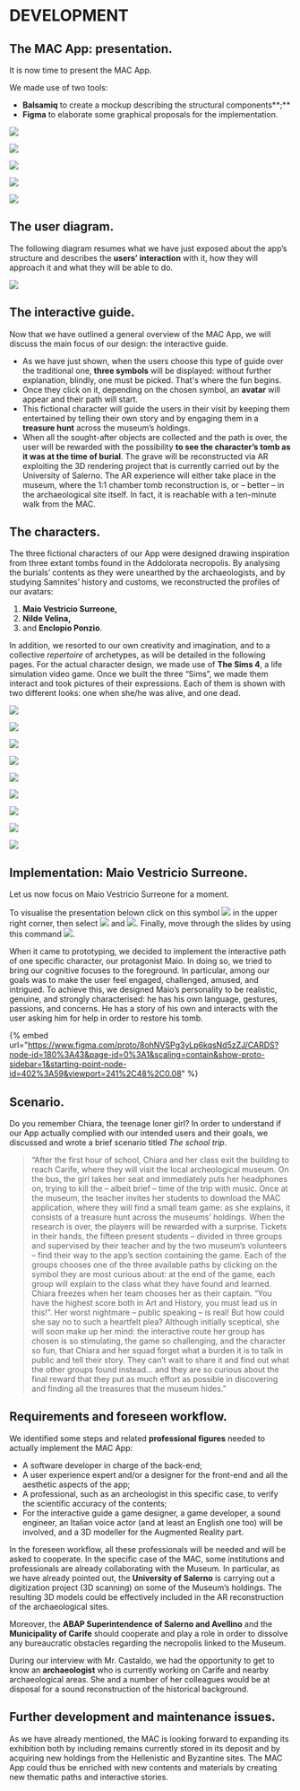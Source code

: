 # DEVELOPMENT

## **The MAC App: presentation.**

It is now time to present the MAC App.&#x20;

We made use of two tools:&#x20;

* **Balsamiq** to create a mockup describing the structural components**;**&#x20;
* **Figma** to elaborate some graphical proposals for the implementation.

![](https://lh3.googleusercontent.com/5UiahFgRgVUxo9i3AIYHpSl9-Q5KqkclktIc8DjpwPb0k\_i3Af7gQQbf6T5lwSPxHUrwKjN8PtSeWVgRmsl6-FAlbeH4A4BZkJSVWPX0NlHnLsruoYywtP2OYI93hQ)

![](.gitbook/assets/asdadsadsasd.png)

![](.gitbook/assets/asdfsgdfg.jpg)

![](.gitbook/assets/sdfg.jpg)

![](.gitbook/assets/asdfgh.jpg)

## The user diagram.

The following diagram resumes what we have just exposed about the app’s structure and  describes the **users’ interaction** with it, how they will approach it and what they will be able to do.

![](.gitbook/assets/sdfdgfhgjhj.png)

## The interactive guide.

Now that we have outlined a general overview of the MAC App, we will discuss the main focus of our design: the interactive guide. 

* As we have just shown, when the users choose this type of guide over the traditional one, **three symbols** will be displayed: without further explanation, blindly, one must be picked. That's where the fun begins.
* Once they click on it, depending on the chosen symbol, an **avatar** will appear and their path will start.&#x20;
* This fictional character will guide the users in their visit by keeping them entertained by telling their own story and by engaging them in a **treasure hunt** across the museum’s holdings.&#x20;
* When all the sought-after objects are collected and the path is over, the user will be rewarded with the possibility **to see the character’s tomb as it was at the time of burial**. The grave will be reconstructed via AR exploiting the 3D rendering project that is currently carried out by the University of Salerno. The AR experience will either take place in the museum, where the 1:1 chamber tomb reconstruction is, or – better – in the archaeological site itself. In fact, it is reachable with a ten-minute walk from the MAC.

## **The characters.**

The three fictional characters of our App were designed drawing inspiration from three extant tombs found in the Addolorata necropolis. By analysing the burials’ contents as they were unearthed by the archaeologists, and by studying Samnites’ history and customs, we reconstructed the profiles of our avatars:&#x20;

1. **Maio Vestricio Surreone,**&#x20;
2. **Nilde Velina,**&#x20;
3. and **Enclopio Ponzio**.&#x20;

In addition, we resorted to our own creativity and imagination, and to a collective _repertoire_ of archetypes, as will be detailed in the following pages. For the actual character design, we made use of **The Sims 4**, a life simulation video game. Once we built the three “Sims”, we made them interact and took pictures of their expressions. Each of them is shown with two different looks: one when she/he was alive, and one dead.

![](<.gitbook/assets/Frame 7.png>)

![](<.gitbook/assets/A4 - 21.jpg>)

![](<.gitbook/assets/A4 - 22.jpg>)

![](<.gitbook/assets/A4 - 11.jpg>)

![](<.gitbook/assets/A4 - 14 (1).jpg>)

![](<.gitbook/assets/A4 - 16 (1).jpg>)

![](<.gitbook/assets/A4 - 18 (1).jpg>)

![](<.gitbook/assets/A4 - 19 (1).jpg>)

![](<.gitbook/assets/A4 - 20.jpg>)

## **Implementation: Maio Vestricio Surreone.**

Let us now focus on Maio Vestricio Surreone for a moment.&#x20;

To visualise the presentation belown click on this symbol ![](<.gitbook/assets/image (2).png>) in the upper right corner, then select ![](<.gitbook/assets/Screenshot (856).png>) and ![](<.gitbook/assets/Screenshot (859).png>). Finally, move through the slides by using this command ![](<.gitbook/assets/image (1).png>).

When it came to prototyping, we decided to implement the interactive path of one specific character, our protagonist Maio. In doing so, we tried to bring our cognitive focuses to the foreground. In particular, among our goals was to make the user feel engaged, challenged, amused, and intrigued. To achieve this, we designed Maio’s personality to be realistic, genuine, and strongly characterised: he has his own language, gestures, passions, and concerns. He has a story of his own and interacts with the user asking him for help in order to restore his tomb.

{% embed url="https://www.figma.com/proto/8ohNVSPg3yLp6kqsNd5zZJ/CARDS?node-id=180%3A43&page-id=0%3A1&scaling=contain&show-proto-sidebar=1&starting-point-node-id=402%3A59&viewport=241%2C48%2C0.08" %}

## **Scenario.**

Do you remember Chiara, the teenage loner girl? In order to understand if our App actually complied with our intended users and their goals, we discussed and wrote a brief scenario titled _The school trip_.

> “After the first hour of school, Chiara and her class exit the building to reach Carife, where they will visit the local archeological museum. On the bus, the girl takes her seat and immediately puts her headphones on, trying to kill the – albeit brief – time of the trip with music. Once at the museum, the teacher invites her students to download the MAC application, where they will find a small team game: as she explains, it consists of a treasure hunt across the museums’ holdings. When the research is over, the players will be rewarded with a surprise. Tickets in their hands, the fifteen present students – divided in three groups and supervised by their teacher and by the two museum’s volunteers – find their way to the app’s section containing the game. Each of the groups chooses one of the three available paths by clicking on the symbol they are most curious about: at the end of the game, each group will explain to the class what they have found and learned. Chiara freezes when her team chooses her as their captain. “You have the highest score both in Art and History, you must lead us in this!”. Her worst nightmare – public speaking – is real! But how could she say no to such a heartfelt plea? Although initially sceptical, she will soon make up her mind: the interactive route her group has chosen is so stimulating, the game so challenging, and the character so fun, that Chiara and her squad forget what a burden it is to talk in public and tell their story. They can’t wait to share it and find out what the other groups found instead… and they are so curious about the final reward that they put as much effort as possible in discovering and finding all the treasures that the museum hides.”

## Requirements and foreseen workflow.&#x20;

We identified some steps and related **professional figures** needed to actually implement the MAC App:&#x20;

* A software developer in charge of the back-end;&#x20;
* A user experience expert and/or a designer for the front-end and all the aesthetic aspects of the app;&#x20;
* A professional, such as an archeologist in this specific case, to verify the scientific accuracy of the contents;&#x20;
* For the interactive guide a game designer, a game developer, a sound engineer, an Italian voice actor (and at least an English one too) will be involved, and a 3D modeller for the Augmented Reality part.

In the foreseen workflow, all these professionals will be needed and will be asked to cooperate. In the specific case of the MAC, some institutions and professionals are already collaborating with the Museum. In particular, as we have already pointed out, the **University of Salerno** is carrying out a digitization project (3D scanning) on some of the Museum’s holdings. The resulting 3D models could be effectively included in the AR reconstruction of the archaeological sites.&#x20;

Moreover, the **ABAP Superintendence of Salerno and Avellino** and the **Municipality of Carife** should cooperate and play a role in order to dissolve any bureaucratic obstacles regarding the necropolis linked to the Museum.&#x20;

During our interview with Mr. Castaldo, we had the opportunity to get to know an **archaeologist** who is currently working on Carife and nearby archaeological areas. She and a number of her colleagues would be at disposal for a sound reconstruction of the historical background.

## Further development and maintenance issues.&#x20;

As we have already mentioned, the MAC is looking forward to expanding its exhibition both by including remains currently stored in its deposit and by acquiring new holdings from the Hellenistic and Byzantine sites. The MAC App could thus be enriched with new contents and materials by creating new thematic paths and interactive stories.
